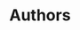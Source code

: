 <!--
SPDX-FileCopyrightText: 2021 Ian2020, et. al. <https://github.com/Ian2020>

SPDX-License-Identifier: CC-BY-SA-4.0

Keep your accounts offline

For full copyright information see the AUTHORS file at the top-level
directory of this distribution or at
[AUTHORS](https://github.com/Ian2020/offlinebooks/AUTHORS.md)

This work is licensed under the Creative Commons Attribution 4.0 International
License. You should have received a copy of the license along with this work.
If not, visit http://creativecommons.org/licenses/by/4.0/ or send a letter to
Creative Commons, PO Box 1866, Mountain View, CA 94042, USA.
-->

# Authors
